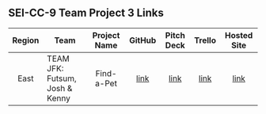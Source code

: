 ## SEI-CC-9 Team Project 3 Links

| Region | Team | Project Name | GitHub | Pitch Deck | Trello | Hosted Site |
|:---:|---|:---:|:---:|:---:|:---:|:---:|
| East | TEAM JFK:<br>Futsum, Josh & Kenny | Find-a-Pet | [link](https://github.com/kennyyseo/find-a-pet) | [link](https://docs.google.com/presentation/d/1Y2BI1ntuY-SXQ5upKEO6P_egL3w4EIvjpnc-5q1VooE/edit) | [link](https://trello.com/b/TWtFWlN2/find-a-pet) | [link](https://jfk-findapet.herokuapp.com/) |


